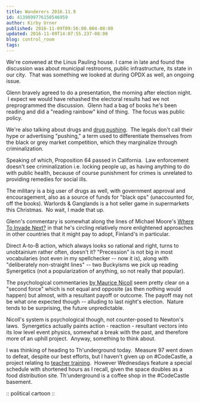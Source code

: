 ```yaml
---
title: Wanderers 2016.11.9
id: 4139899776150546959
author: Kirby Urner
published: 2016-11-09T09:56:00.004-08:00
updated: 2016-11-09T14:07:55.237-08:00
blog: control_room
tags: 
---
```


[](https://www.flickr.com/photos/kirbyurner/30794357011/in/dateposted-public/)

We're convened at the Linus Pauling house. I came in late and found the discussion was about municipal restrooms, public infrastructure, its state in our city.  That was something we looked at during OPDX as well, an ongoing issue.

Glenn bravely agreed to do a presentation, the morning after election night.  I expect we would have rehashed the electoral results had we not preprogrammed the discussion.  Glenn had a bag of books he's been reading and did a "reading rainbow" kind of thing.  The focus was public policy.

We're also talking about drugs and [drug pushing](http://mybizmo.blogspot.com/2016/08/drug-pushers.html).  The legals don't call their hype or advertising "pushing," a term used to differentiate themselves from the black or grey market competition, which they marginalize through criminalization.

Speaking of which, Proposition 64 passed in California.  Law enforcement doesn't see criminalization i.e. locking people up, as having anything to do with public health, because of course punishment for crimes is unrelated to providing remedies for social ills.

The military is a big user of drugs as well, with government approval and encouragement, also as a source of funds for "black ops" (unaccounted for, off the books). Warlords & Ganglands is a hot seller game in supermarkets this Christmas.  No wait, I made that up.

Glenn's commentary is somewhat along the lines of Michael Moore's [Where To Invade Next?](http://controlroom.blogspot.com/2016/10/where-to-invade-next-movie-review_66.html) in that he's circling relatively more enlightened approaches in other countries that it might pay to adopt, Finland's in particular. 

Direct A-to-B action, which always looks so rational and right, turns to unobtainium rather often, doesn't it? "Precession" is not big in most vocabularies (not even in my spellchecker -- now it is), along with "deliberately non-straight lines" -- two Buckyisms we pick up reading Synergetics (not a popularization of anything, so not really that popular).

The psychological commentaries [by Maurice Nicoll](http://worldgame.blogspot.com/2016/10/ethnic-schools.html) seem pretty clear on a "second force" which is not equal and opposite (as then nothing would happen) but almost, with a resultant payoff or outcome. The payoff may not be what one expected though -- alluding to last night's election.  Nature tends to be surprising, the future unpredictable.

Nicoll's system is psychological though, not counter-posed to Newton's laws.  Synergetics actually paints action - reaction - resultant vectors into its low level event physics, somewhat a break with the past, and therefore more of an uphill project.  Anyway, something to think about.

I was thinking of heading to Th'underground today.  Measure 97 went down to defeat, despite our best efforts, but I haven't given up on #CodeCastle, a project relating to [teacher training](http://mybizmo.blogspot.com/2016/07/measure-97.html).  However Wednesdays feature a special schedule with shortened hours as I recall, given the space doubles as a food distribution site. Th'underground is a coffee shop in the #CodeCastle basement.

[](https://www.flickr.com/photos/kirbyurner/30249525473/in/dateposted-public/)

:: political cartoon ::